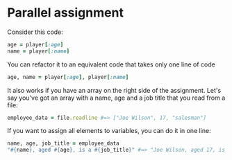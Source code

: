 # Parallel assignment

Consider this code:

````ruby
age = player[:age]
name = player[:name]
````

You can refactor it to an equivalent code that takes only one line of code

````ruby
age, name = player[:age], player[:name]
````

It also works if you have an array on the right side of the assignment. Let's say you've got an array with a name, age and a job title that you read from a file:

````ruby
employee_data = file.readline #=> ["Joe Wilson", 17, "salesman"]
````

If you want to assign all elements to variables, you can do it in one line:

````ruby
name, age, job_title = employee_data
"#{name}, aged #{age}, is a #{job_title}" #=> "Joe Wilson, aged 17, is a salesman"
````



